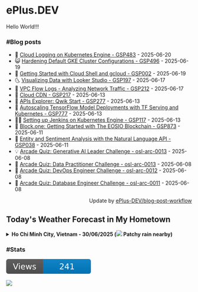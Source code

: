# ePlus.DEV

Hello World!!!

### #Blog posts

- 🧰 [Cloud Logging on Kubernetes Engine - GSP483](https://eplus.dev/cloud-logging-on-kubernetes-engine-gsp483) - 2025-06-20 
- 😺 [Hardening Default GKE Cluster Configurations - GSP496](https://eplus.dev/hardening-default-gke-cluster-configurations-gsp496) - 2025-06-19 
- 🗽 [Getting Started with Cloud Shell and gcloud - GSP002](https://eplus.dev/getting-started-with-cloud-shell-and-gcloud-gsp002) - 2025-06-19 
- 🌜 [Visualizing Data with Looker Studio - GSP197](https://eplus.dev/visualizing-data-with-looker-studio-gsp197) - 2025-06-17 
- 📝 [VPC Flow Logs - Analyzing Network Traffic - GSP212](https://eplus.dev/vpc-flow-logs-analyzing-network-traffic-gsp212) - 2025-06-17 
- 🚀 [Cloud CDN - GSP217](https://eplus.dev/cloud-cdn-gsp217) - 2025-06-13 
- 💼 [APIs Explorer: Qwik Start - GSP277](https://eplus.dev/apis-explorer-qwik-start-gsp277) - 2025-06-13 
- 🦣 [Autoscaling TensorFlow Model Deployments with TF Serving and Kubernetes - GSP777](https://eplus.dev/autoscaling-tensorflow-model-deployments-with-tf-serving-and-kubernetes-gsp777) - 2025-06-13 
- 👨‍🏫 [Setting up Jenkins on Kubernetes Engine - GSP117](https://eplus.dev/setting-up-jenkins-on-kubernetes-engine-gsp117) - 2025-06-13 
- 🔭 [Block.one: Getting Started with The EOSIO Blockchain - GSP873](https://eplus.dev/blockone-getting-started-with-the-eosio-blockchain-gsp873) - 2025-06-11 
- 🤡 [Entity and Sentiment Analysis with the Natural Language API - GSP038](https://eplus.dev/entity-and-sentiment-analysis-with-the-natural-language-api-gsp038) - 2025-06-11 
- 💡 [Arcade Quiz: Generative AI Leader Challenge - osl-arc-0013](https://eplus.dev/arcade-quiz-generative-ai-leader-challenge-osl-arc-0013) - 2025-06-08 
- 🦣 [Arcade Quiz: Data Practitioner Challenge - osl-arc-0013](https://eplus.dev/arcade-quiz-data-practitioner-challenge-osl-arc-0013) - 2025-06-08 
- 💪 [Arcade Quiz: DevOps Engineer Challenge - osl-arc-0012](https://eplus.dev/arcade-quiz-devops-engineer-challenge-osl-arc-0012) - 2025-06-08 
- 🤡 [Arcade Quiz: Database Engineer Challenge - osl-arc-0011](https://eplus.dev/arcade-quiz-database-engineer-challenge-osl-arc-0011) - 2025-06-08 


<div align="right">
    Update by <a target="_blank" href="https://github.com/ePlus-DEV/blog-post-workflow">ePlus-DEV/blog-post-workflow</a>
</div>


## Today's Weather Forecast in My Hometown



<details>
    <summary><b>Ho Chi Minh City, Vietnam - 30/06/2025 (<img src="https://cdn.weatherapi.com/weather/64x64/day/176.png" width="25" /> Patchy rain nearby)</b>
    </summary>

    
<table>
    <tr>
        <th>Hour</th>
        <td>00:00</td><td>01:00</td><td>02:00</td><td>03:00</td><td>04:00</td><td>05:00</td><td>06:00</td><td>07:00</td><td>08:00</td><td>09:00</td><td>10:00</td><td>11:00</td><td>12:00</td><td>13:00</td><td>14:00</td><td>15:00</td><td>16:00</td><td>17:00</td><td>18:00</td><td>19:00</td><td>20:00</td><td>21:00</td><td>22:00</td><td>23:00</td>
    </tr>
    <tr>
        <th>Weather</th>
        <td><img src="https://cdn.weatherapi.com/weather/64x64/night/116.png"></img></td><td><img src="https://cdn.weatherapi.com/weather/64x64/night/116.png"></img></td><td><img src="https://cdn.weatherapi.com/weather/64x64/night/113.png"></img></td><td><img src="https://cdn.weatherapi.com/weather/64x64/night/116.png"></img></td><td><img src="https://cdn.weatherapi.com/weather/64x64/night/116.png"></img></td><td><img src="https://cdn.weatherapi.com/weather/64x64/night/116.png"></img></td><td><img src="https://cdn.weatherapi.com/weather/64x64/day/116.png"></img></td><td><img src="https://cdn.weatherapi.com/weather/64x64/day/113.png"></img></td><td><img src="https://cdn.weatherapi.com/weather/64x64/day/113.png"></img></td><td><img src="https://cdn.weatherapi.com/weather/64x64/day/113.png"></img></td><td><img src="https://cdn.weatherapi.com/weather/64x64/day/113.png"></img></td><td><img src="https://cdn.weatherapi.com/weather/64x64/day/116.png"></img></td><td><img src="https://cdn.weatherapi.com/weather/64x64/day/116.png"></img></td><td><img src="https://cdn.weatherapi.com/weather/64x64/day/116.png"></img></td><td><img src="https://cdn.weatherapi.com/weather/64x64/day/116.png"></img></td><td><img src="https://cdn.weatherapi.com/weather/64x64/day/116.png"></img></td><td><img src="https://cdn.weatherapi.com/weather/64x64/day/116.png"></img></td><td><img src="https://cdn.weatherapi.com/weather/64x64/day/119.png"></img></td><td><img src="https://cdn.weatherapi.com/weather/64x64/day/122.png"></img></td><td><img src="https://cdn.weatherapi.com/weather/64x64/night/263.png"></img></td><td><img src="https://cdn.weatherapi.com/weather/64x64/night/176.png"></img></td><td><img src="https://cdn.weatherapi.com/weather/64x64/night/176.png"></img></td><td><img src="https://cdn.weatherapi.com/weather/64x64/night/119.png"></img></td><td><img src="https://cdn.weatherapi.com/weather/64x64/night/116.png"></img></td>
    </tr>
    <tr>
        <th>Condition</th>
        <td width="200px">Partly Cloudy </td><td width="200px">Partly Cloudy </td><td width="200px">Clear </td><td width="200px">Partly Cloudy </td><td width="200px">Partly Cloudy </td><td width="200px">Partly Cloudy </td><td width="200px">Partly Cloudy </td><td width="200px">Sunny</td><td width="200px">Sunny</td><td width="200px">Sunny</td><td width="200px">Sunny</td><td width="200px">Partly Cloudy </td><td width="200px">Partly Cloudy </td><td width="200px">Partly Cloudy </td><td width="200px">Partly Cloudy </td><td width="200px">Partly Cloudy </td><td width="200px">Partly Cloudy </td><td width="200px">Cloudy </td><td width="200px">Overcast </td><td width="200px">Patchy light drizzle</td><td width="200px">Patchy rain nearby</td><td width="200px">Patchy rain nearby</td><td width="200px">Cloudy </td><td width="200px">Partly Cloudy </td>
    </tr>
    <tr>
        <th>Temperature</th>
        <td>25.2 °C</td><td>25 °C</td><td>24.9 °C</td><td>24.7 °C</td><td>24.5 °C</td><td>24.5 °C</td><td>24.5 °C</td><td>25.7 °C</td><td>27.3 °C</td><td>29.2 °C</td><td>30.8 °C</td><td>32.1 °C</td><td>33.2 °C</td><td>34 °C</td><td>34.3 °C</td><td>33.1 °C</td><td>33.3 °C</td><td>32.5 °C</td><td>30.2 °C</td><td>31.4 °C</td><td>28.6 °C</td><td>27.7 °C</td><td>27.3 °C</td><td>26.9 °C</td>
    </tr>
    <tr>
        <th>Wind</th>
        <td>6.1 kph</td><td>6.8 kph</td><td>8.3 kph</td><td>8.3 kph</td><td>7.6 kph</td><td>6.8 kph</td><td>6.5 kph</td><td>7.6 kph</td><td>9 kph</td><td>10.1 kph</td><td>11.9 kph</td><td>12.6 kph</td><td>13 kph</td><td>13.7 kph</td><td>15.1 kph</td><td>14 kph</td><td>13 kph</td><td>11.9 kph</td><td>11.5 kph</td><td>12.6 kph</td><td>18 kph</td><td>16.6 kph</td><td>13.3 kph</td><td>13 kph</td>
    </tr>
</table>


<div align="right">
    Updated at: 2025-06-30T11:58:25Z - by <a target="_blank"
        href="https://github.com/ePlus-DEV/weather-forecast">ePlus-DEV/weather-forecast</a>
</div>
</details>


### #Stats

[![Image of counter](https://github.com/ePlus-DEV/view-counter/blob/main/svg/685088620/badge.svg)](https://github.com/ePlus-DEV/view-counter/blob/main/readme/685088620/week.md)

![](https://komarev.com/ghpvc/?username=ePlus-DEV&style=for-the-badge)
